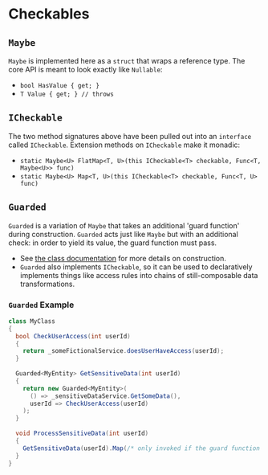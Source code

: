 # Checkables

## `Maybe`
`Maybe` is implemented here as a `struct` that wraps a reference type. The core API is meant to look exactly like `Nullable`:
* ```bool HasValue { get; }```
* ```T Value { get; } // throws```

## `ICheckable`
The two method signatures above have been pulled out into an `interface` called `ICheckable`. Extension methods on `ICheckable` make it monadic:
* ```static Maybe<U> FlatMap<T, U>(this ICheckable<T> checkable, Func<T, Maybe<U>> func)```
* ```static Maybe<U> Map<T, U>(this ICheckable<T> checkable, Func<T, U> func)```

## `Guarded`
`Guarded` is a variation of `Maybe` that takes an additional 'guard function' during construction. `Guarded` acts just like `Maybe` but with an additional check: in order to yield its value, the guard function must pass.
* See [the class documentation](https://github.com/peter-tomaselli/Checkables/blob/master/Checkables/Checkables/Guarded.cs) for more details on construction.
* `Guarded` also implements `ICheckable`, so it can be used to declaratively implements things like access rules into chains of still-composable data transformations.

### `Guarded` Example
```csharp
class MyClass
{
  bool CheckUserAccess(int userId)
  {
    return _someFictionalService.doesUserHaveAccess(userId);
  }
  
  Guarded<MyEntity> GetSensitiveData(int userId)
  {
    return new Guarded<MyEntity>(
      () => _sensitiveDataService.GetSomeData(), 
      userId => CheckUserAccess(userId)
    );
  }
  
  void ProcessSensitiveData(int userId)
  {
    GetSensitiveData(userId).Map(/* only invoked if the guard function passes */) ...
  }
}
```
